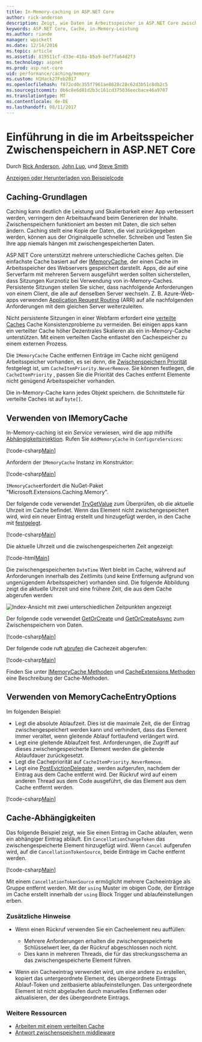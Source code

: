 ```yaml
---
title: In-Memory-caching in ASP.NET Core
author: rick-anderson
description: Zeigt, wie Daten im Arbeitsspeicher in ASP.NET Core zwischenzuspeichern.
keywords: ASP.NET Core, Cache, in-Memory-Leistung
ms.author: riande
manager: wpickett
ms.date: 12/14/2016
ms.topic: article
ms.assetid: 819511cf-d33e-410a-b5a9-bef7fa64d2f3
ms.technology: aspnet
ms.prod: asp.net-core
uid: performance/caching/memory
ms.custom: H1Hack27Feb2017
ms.openlocfilehash: f872cd0c355f7961ae8628c28c62d3b51c8db2c5
ms.sourcegitcommit: 0b6c8e6d81d2b3c161cd375036eecbace46a9707
ms.translationtype: MT
ms.contentlocale: de-DE
ms.lasthandoff: 08/11/2017
---
```

# <a name="introduction-to-in-memory-caching-in-aspnet-core"></a>Einführung in die im Arbeitsspeicher Zwischenspeichern in ASP.NET Core

Durch [Rick Anderson](https://twitter.com/RickAndMSFT), [John Luo](https://github.com/JunTaoLuo), und [Steve Smith](http://ardalis.com)

[Anzeigen oder Herunterladen von Beispielcode](https://github.com/aspnet/Docs/tree/master/aspnetcore/performance/caching/memory/sample)

## <a name="caching-basics"></a>Caching-Grundlagen

Caching kann deutlich die Leistung und Skalierbarkeit einer App verbessert werden, verringern den Arbeitsaufwand beim Generieren der Inhalte. Zwischenspeichern funktioniert am besten mit Daten, die sich selten ändern. Caching stellt eine Kopie der Daten, die viel zurückgegeben werden, können aus der Originalquelle schneller. Schreiben und Testen Sie Ihre app niemals hängen mit zwischengespeicherten Daten.

ASP.NET Core unterstützt mehrere unterschiedliche Caches gelten. Die einfachste Cache basiert auf der [IMemoryCache](https://docs.microsoft.com/aspnet/core/api/microsoft.extensions.caching.memory.imemorycache), der einen Cache im Arbeitsspeicher des Webservers gespeichert darstellt. Apps, die auf eine Serverfarm mit mehreren Servern ausgeführt werden sollten sicherstellen, dass Sitzungen Kurznotiz bei Verwendung von in-Memory-Caches. Persistente Sitzungen stellen Sie sicher, dass nachfolgende Anforderungen von einem Client, die alle auf denselben Server wechseln. Z. B. Azure-Web-apps verwenden [Application Request Routing](http://www.iis.net/learn/extensions/planning-for-arr) (ARR) auf alle nachfolgenden Anforderungen mit dem gleichen Server weiterzuleiten.

Nicht persistente Sitzungen in einer Webfarm erfordert eine [verteilte Caches](distributed.md) Cache Konsistenzprobleme zu vermeiden. Bei einigen apps kann ein verteilter Cache höher Dezentrales Skalieren als ein in-Memory-Cache unterstützen. Mit einem verteilten Cache entlastet den Cachespeicher zu einem externen Prozess. 

Die `IMemoryCache` Cache entfernen Einträge im Cache nicht genügend Arbeitsspeicher vorhanden, es sei denn, die [Zwischenspeichern Priorität](https://docs.microsoft.com/aspnet/core/api/microsoft.extensions.caching.memory.cacheitempriority) festgelegt ist, um `CacheItemPriority.NeverRemove`. Sie können festlegen, die `CacheItemPriority` , passen Sie die Priorität des Caches entfernt Elemente nicht genügend Arbeitsspeicher vorhanden.

Die in-Memory-Cache kann jedes Objekt speichern. die Schnittstelle für verteilte Caches ist auf `byte[]`.

## <a name="using-imemorycache"></a>Verwenden von IMemoryCache

In-Memory-caching ist ein *Service* verwiesen, wird die app mithilfe [Abhängigkeitsinjektion](../../fundamentals/dependency-injection.md). Rufen Sie `AddMemoryCache` in `ConfigureServices`:

[!code-csharp[Main](memory/sample/WebCache/Startup.cs?highlight=8)] 

Anfordern der `IMemoryCache` Instanz im Konstruktor:

[!code-csharp[Main](memory/sample/WebCache/Controllers/HomeController.cs?name=snippet_ctor&highlight=3,5-)] 

`IMemoryCache`erfordert die NuGet-Paket "Microsoft.Extensions.Caching.Memory".

Der folgende code verwendet [TryGetValue](https://docs.microsoft.com/aspnet/core/api/microsoft.extensions.caching.memory.imemorycache#Microsoft_Extensions_Caching_Memory_IMemoryCache_TryGetValue_System_Object_System_Object__) zum Überprüfen, ob die aktuelle Uhrzeit im Cache befindet. Wenn das Element nicht zwischengespeichert wird, wird ein neuer Eintrag erstellt und hinzugefügt werden, in den Cache mit [festgelegt](https://docs.microsoft.com/aspnet/core/api/microsoft.extensions.caching.memory.cacheextensions#Microsoft_Extensions_Caching_Memory_CacheExtensions_Set__1_Microsoft_Extensions_Caching_Memory_IMemoryCache_System_Object___0_).

[!code-csharp[Main](memory/sample/WebCache/Controllers/HomeController.cs?name=snippet1)]

Die aktuelle Uhrzeit und die zwischengespeicherten Zeit angezeigt:

[!code-html[Main](memory/sample/WebCache/Views/Home/Cache.cshtml)]

Die zwischengespeicherten `DateTime` Wert bleibt im Cache, während auf Anforderungen innerhalb des Zeitlimits (und keine Entfernung aufgrund von ungenügendem Arbeitsspeicher) vorhanden sind. Die folgende Abbildung zeigt die aktuelle Uhrzeit und eine frühere Zeit, die aus dem Cache abgerufen werden:

![Index-Ansicht mit zwei unterschiedlichen Zeitpunkten angezeigt](memory/_static/time.png)

Der folgende code verwendet [GetOrCreate](https://docs.microsoft.com/aspnet/core/api/microsoft.extensions.caching.memory.cacheextensions#Microsoft_Extensions_Caching_Memory_CacheExtensions_GetOrCreate__1_Microsoft_Extensions_Caching_Memory_IMemoryCache_System_Object_System_Func_Microsoft_Extensions_Caching_Memory_ICacheEntry___0__) und [GetOrCreateAsync](https://docs.microsoft.com/aspnet/core/api/microsoft.extensions.caching.memory.cacheextensions#Microsoft_Extensions_Caching_Memory_CacheExtensions_GetOrCreateAsync__1_Microsoft_Extensions_Caching_Memory_IMemoryCache_System_Object_System_Func_Microsoft_Extensions_Caching_Memory_ICacheEntry_System_Threading_Tasks_Task___0___) zum Zwischenspeichern von Daten. 

[!code-csharp[Main](memory/sample/WebCache/Controllers/HomeController.cs?name=snippet2&highlight=3-7,14-19)]

Der folgende code ruft [abrufen](https://docs.microsoft.com/aspnet/core/api/microsoft.extensions.caching.memory.cacheextensions#Microsoft_Extensions_Caching_Memory_CacheExtensions_Get__1_Microsoft_Extensions_Caching_Memory_IMemoryCache_System_Object_) die Cachezeit abgerufen:

[!code-csharp[Main](memory/sample/WebCache/Controllers/HomeController.cs?name=snippet_gct)]

Finden Sie unter [IMemoryCache Methoden](https://docs.microsoft.com/aspnet/core/api/microsoft.extensions.caching.memory.imemorycache) und [CacheExtensions Methoden](https://docs.microsoft.com/aspnet/core/api/microsoft.extensions.caching.memory.cacheextensions) eine Beschreibung der Cache-Methoden.

## <a name="using-memorycacheentryoptions"></a>Verwenden von MemoryCacheEntryOptions

Im folgenden Beispiel:

- Legt die absolute Ablaufzeit. Dies ist die maximale Zeit, die der Eintrag zwischengespeichert werden kann und verhindert, dass das Element immer veraltet, wenn gleitende Ablauf fortlaufend verlängert wird.
- Legt eine gleitende Ablaufzeit fest. Anforderungen, die Zugriff auf dieses zwischengespeicherte Element werden die gleitende Ablaufdauer zurückgesetzt.
- Legt die Cachepriorität auf `CacheItemPriority.NeverRemove`. 
- Legt eine [PostEvictionDelegate](https://docs.microsoft.com/aspnet/core/api/microsoft.extensions.caching.memory.postevictiondelegate) , werden aufgerufen, nachdem der Eintrag aus dem Cache entfernt wird. Der Rückruf wird auf einem anderen Thread aus dem Code ausgeführt, die das Element aus dem Cache entfernt werden.

[!code-csharp[Main](memory/sample/WebCache/Controllers/HomeController.cs?name=snippet_et&highlight=14-20)]

## <a name="cache-dependencies"></a>Cache-Abhängigkeiten

Das folgende Beispiel zeigt, wie Sie einen Eintrag im Cache ablaufen, wenn ein abhängiger Eintrag abläuft. Ein `CancellationChangeToken` das zwischengespeicherte Element hinzugefügt wird. Wenn `Cancel` aufgerufen wird, auf die `CancellationTokenSource`, beide Einträge im Cache entfernt werden. 

[!code-csharp[Main](memory/sample/WebCache/Controllers/HomeController.cs?name=snippet_ed)]

Mit einem `CancellationTokenSource` ermöglicht mehrere Cacheeinträge als Gruppe entfernt werden. Mit der `using` Muster im obigen Code, der Einträge im Cache erstellt innerhalb der `using` Block Trigger und ablaufeinstellungen erben.

### <a name="additional-notes"></a>Zusätzliche Hinweise

- Wenn einen Rückruf verwenden Sie ein Cacheelement neu auffüllen:

  - Mehrere Anforderungen erhalten die zwischengespeicherte Schlüsselwert leer, da der Rückruf abgeschlossen noch nicht. 
  - Dies kann in mehreren Threads, die für das streckungsschema an das zwischengespeicherte Element führen.

- Wenn ein Cacheeintrag verwendet wird, um eine andere zu erstellen, kopiert das untergeordnete Element, des übergeordnete Eintrags Ablauf-Token und zeitbasierte ablaufeinstellungen. Das untergeordnete Element ist nicht abgelaufen durch manuelles Entfernen oder aktualisieren, der des übergeordnete Eintrags.

### <a name="other-resources"></a>Weitere Ressourcen

* [Arbeiten mit einem verteilten Cache](distributed.md)
* [Antwort zwischenspeichern middleware](middleware.md)
